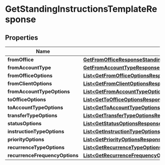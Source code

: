 
# GetStandingInstructionsTemplateResponse

## Properties
Name | Type | Description | Notes
------------ | ------------- | ------------- | -------------
**fromOffice** | [**GetFromOfficeResponseStandingInstructionSwagger**](GetFromOfficeResponseStandingInstructionSwagger.md) |  |  [optional]
**fromAccountType** | [**GetFromAccountTypeResponseStandingInstructionSwagger**](GetFromAccountTypeResponseStandingInstructionSwagger.md) |  |  [optional]
**fromOfficeOptions** | [**List&lt;GetFromOfficeOptionsResponseStandingInstructionSwagger&gt;**](GetFromOfficeOptionsResponseStandingInstructionSwagger.md) |  |  [optional]
**fromClientOptions** | [**List&lt;GetFromClientOptionsResponseStandingInstructionSwagger&gt;**](GetFromClientOptionsResponseStandingInstructionSwagger.md) |  |  [optional]
**fromAccountTypeOptions** | [**List&lt;GetFromAccountTypeOptionsResponseStandingInstructionSwagger&gt;**](GetFromAccountTypeOptionsResponseStandingInstructionSwagger.md) |  |  [optional]
**toOfficeOptions** | [**List&lt;GetToOfficeOptionsResponseStandingInstructionSwagger&gt;**](GetToOfficeOptionsResponseStandingInstructionSwagger.md) |  |  [optional]
**toAccountTypeOptions** | [**List&lt;GetToAccountTypeOptionsResponseStandingInstructionSwagger&gt;**](GetToAccountTypeOptionsResponseStandingInstructionSwagger.md) |  |  [optional]
**transferTypeOptions** | [**List&lt;GetTransferTypeOptionsResponseStandingInstructionSwagger&gt;**](GetTransferTypeOptionsResponseStandingInstructionSwagger.md) |  |  [optional]
**statusOptions** | [**List&lt;GetStatusOptionsResponseStandingInstructionSwagger&gt;**](GetStatusOptionsResponseStandingInstructionSwagger.md) |  |  [optional]
**instructionTypeOptions** | [**List&lt;GetInstructionTypeOptionsResponseStandingInstructionSwagger&gt;**](GetInstructionTypeOptionsResponseStandingInstructionSwagger.md) |  |  [optional]
**priorityOptions** | [**List&lt;GetPriorityOptionsResponseStandingInstructionSwagger&gt;**](GetPriorityOptionsResponseStandingInstructionSwagger.md) |  |  [optional]
**recurrenceTypeOptions** | [**List&lt;GetRecurrenceTypeOptionsResponseStandingInstructionSwagger&gt;**](GetRecurrenceTypeOptionsResponseStandingInstructionSwagger.md) |  |  [optional]
**recurrenceFrequencyOptions** | [**List&lt;GetRecurrenceFrequencyOptionsResponseStandingInstructionSwagger&gt;**](GetRecurrenceFrequencyOptionsResponseStandingInstructionSwagger.md) |  |  [optional]



